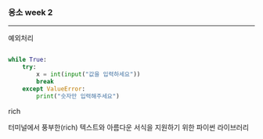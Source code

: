 ### 응소 week 2

_______

예외처리
```python

while True:
    try:
        x = int(input("값을 입력하세요"))
        break
    except ValueError:
        print("숫자만 입력해주세요")

```

rich

 터미널에서 풍부한(rich) 텍스트와 아름다운 서식을 지원하기 위한 파이썬 라이브러리